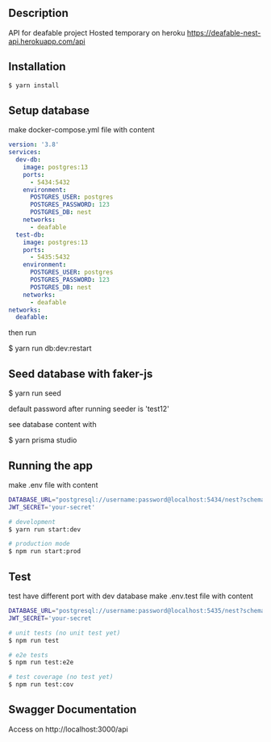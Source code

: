 ## Description

API for deafable project
Hosted temporary on heroku
https://deafable-nest-api.herokuapp.com/api

## Installation

```bash
$ yarn install
```

## Setup database

make docker-compose.yml file with content

```yaml
version: '3.8'
services:
  dev-db:
    image: postgres:13
    ports:
      - 5434:5432
    environment:
      POSTGRES_USER: postgres
      POSTGRES_PASSWORD: 123
      POSTGRES_DB: nest
    networks:
      - deafable
  test-db:
    image: postgres:13
    ports:
      - 5435:5432
    environment:
      POSTGRES_USER: postgres
      POSTGRES_PASSWORD: 123
      POSTGRES_DB: nest
    networks:
      - deafable
networks:
  deafable:
```

then run

$ yarn run db:dev:restart

## Seed database with faker-js

$ yarn run seed

default password after running seeder is 'test12'

see database content with

$ yarn prisma studio

## Running the app

make .env file with content

```bash
DATABASE_URL="postgresql://username:password@localhost:5434/nest?schema=public"
JWT_SECRET='your-secret'
```

```bash
# development
$ yarn run start:dev

# production mode
$ npm run start:prod
```

## Test

test have different port with dev database
make .env.test file with content

```bash
DATABASE_URL="postgresql://username:password@localhost:5435/nest?schema=public"
JWT_SECRET='your-secret
```

```bash
# unit tests (no unit test yet)
$ npm run test

# e2e tests
$ npm run test:e2e

# test coverage (no test yet)
$ npm run test:cov
```

## Swagger Documentation

Access on http://localhost:3000/api

